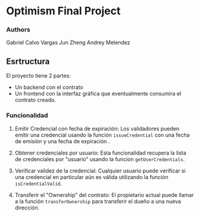 # Optimism Final Project

### Authors

Gabriel Calvo Vargas
Jun Zheng
Andrey Melendez

## Esrtructura
El proyecto tiene 2 partes:
- Un backend con el contrato
- Un frontend con la interfaz gráfica que eventualmente consumira el contrato creado.


### Funcionalidad 

1. Emitir Credencial con fecha de expiración:
Los validadores pueden emitir una credencial usando la función `issueCredential` con una fecha de emisión y una fecha de expiración .

2. Obtener credenciales por usuario:
Esta funcionalidad recupera la lista de credenciales por "usuario" usando la funcion `getUserCredentials`.

3. Verificar validez de la credencial:
Cualquier usuario puede verificar si una credencial en particular aún es válida utilizando la función `isCredentialValid`.

4. Transferir el "Ownership" del contrato:
El propietario actual puede llamar a la función `transferOwnership` para transferir el dueño a una nueva dirección.

